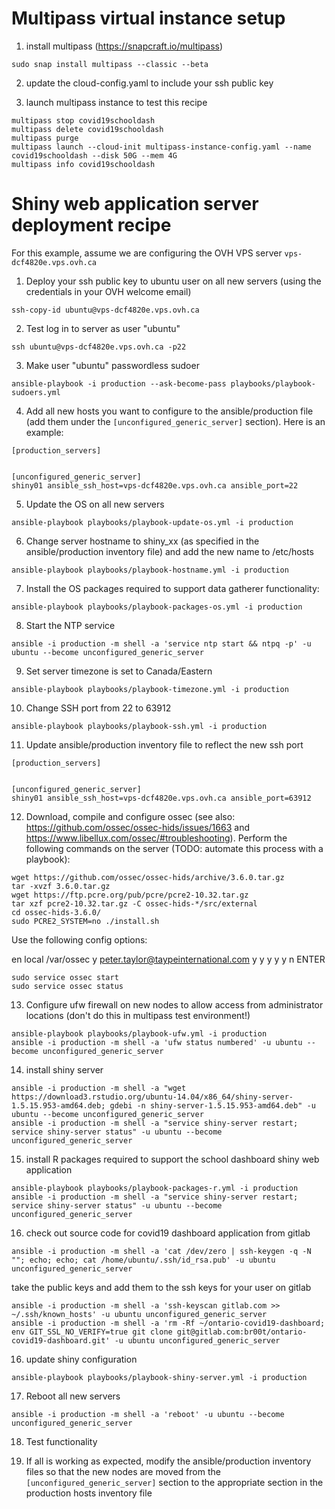 # Multipass virtual instance setup

1. install multipass (https://snapcraft.io/multipass)

```
sudo snap install multipass --classic --beta  
```

2. update the cloud-config.yaml to include your ssh public key

3. launch multipass instance to test this recipe

```
multipass stop covid19schooldash
multipass delete covid19schooldash
multipass purge
multipass launch --cloud-init multipass-instance-config.yaml --name covid19schooldash --disk 50G --mem 4G
multipass info covid19schooldash
```

# Shiny web application server deployment recipe

For this example, assume we are configuring the OVH VPS server `vps-dcf4820e.vps.ovh.ca` 

1. Deploy your ssh public key to ubuntu user on all new servers (using the credentials in your OVH welcome email)

```
ssh-copy-id ubuntu@vps-dcf4820e.vps.ovh.ca
```

2. Test log in to server as user "ubuntu" 

```
ssh ubuntu@vps-dcf4820e.vps.ovh.ca -p22
```

3. Make user "ubuntu" passwordless sudoer

```
ansible-playbook -i production --ask-become-pass playbooks/playbook-sudoers.yml
```

4. Add all new hosts you want to configure to the ansible/production file (add them under the `[unconfigured_generic_server]` section). Here is an example:

```
[production_servers]


[unconfigured_generic_server]
shiny01 ansible_ssh_host=vps-dcf4820e.vps.ovh.ca ansible_port=22
```

5. Update the OS on all new servers

```
ansible-playbook playbooks/playbook-update-os.yml -i production
```

6. Change server hostname to shiny_xx (as specified in the ansible/production inventory file) and add the new name to /etc/hosts

```
ansible-playbook playbooks/playbook-hostname.yml -i production
```

7. Install the OS packages required to support data gatherer functionality:

```
ansible-playbook playbooks/playbook-packages-os.yml -i production
```

8. Start the NTP service

```
ansible -i production -m shell -a 'service ntp start && ntpq -p' -u ubuntu --become unconfigured_generic_server
```

9. Set server timezone is set to Canada/Eastern

```
ansible-playbook playbooks/playbook-timezone.yml -i production
```

10. Change SSH port from 22 to 63912

```
ansible-playbook playbooks/playbook-ssh.yml -i production
```

11. Update ansible/production inventory file to reflect the new ssh port

```
[production_servers]


[unconfigured_generic_server]
shiny01 ansible_ssh_host=vps-dcf4820e.vps.ovh.ca ansible_port=63912
```

12. Download, compile and configure ossec (see also: https://github.com/ossec/ossec-hids/issues/1663 and https://www.libellux.com/ossec/#troubleshooting). Perform the following commands on the server (TODO: automate this process with a playbook):

```
wget https://github.com/ossec/ossec-hids/archive/3.6.0.tar.gz
tar -xvzf 3.6.0.tar.gz
wget https://ftp.pcre.org/pub/pcre/pcre2-10.32.tar.gz
tar xzf pcre2-10.32.tar.gz -C ossec-hids-*/src/external
cd ossec-hids-3.6.0/
sudo PCRE2_SYSTEM=no ./install.sh
```

Use the following config options:

en
local
/var/ossec
y
peter.taylor@taypeinternational.com
y
y
y
y
y
n
ENTER

```
sudo service ossec start
sudo service ossec status
```

13. Configure ufw firewall on new nodes to allow access from administrator locations (don't do this in multipass test environment!)

```
ansible-playbook playbooks/playbook-ufw.yml -i production
ansible -i production -m shell -a 'ufw status numbered' -u ubuntu --become unconfigured_generic_server
```

14. install shiny server

```
ansible -i production -m shell -a "wget https://download3.rstudio.org/ubuntu-14.04/x86_64/shiny-server-1.5.15.953-amd64.deb; gdebi -n shiny-server-1.5.15.953-amd64.deb" -u ubuntu --become unconfigured_generic_server
ansible -i production -m shell -a "service shiny-server restart; service shiny-server status" -u ubuntu --become unconfigured_generic_server
```

15. install R packages required to support the school dashboard shiny web application

```
ansible-playbook playbooks/playbook-packages-r.yml -i production
ansible -i production -m shell -a "service shiny-server restart; service shiny-server status" -u ubuntu --become unconfigured_generic_server
```

16. check out source code for covid19 dashboard application from gitlab

```
ansible -i production -m shell -a 'cat /dev/zero | ssh-keygen -q -N ""; echo; echo; cat /home/ubuntu/.ssh/id_rsa.pub' -u ubuntu unconfigured_generic_server
```

take the public keys and add them to the ssh keys for your user on gitlab

```
ansible -i production -m shell -a 'ssh-keyscan gitlab.com >> ~/.ssh/known_hosts' -u ubuntu unconfigured_generic_server
ansible -i production -m shell -a 'rm -Rf ~/ontario-covid19-dashboard; env GIT_SSL_NO_VERIFY=true git clone git@gitlab.com:br00t/ontario-covid19-dashboard.git' -u ubuntu unconfigured_generic_server
```

16. update shiny configuration

```
ansible-playbook playbooks/playbook-shiny-server.yml -i production
```

17. Reboot all new servers

```
ansible -i production -m shell -a 'reboot' -u ubuntu --become unconfigured_generic_server
```

18. Test functionality

19. If all is working as expected, modify the ansible/production inventory files so that the new nodes are moved from the `[unconfigured_generic_server]` section to the appropriate section in the production hosts inventory file